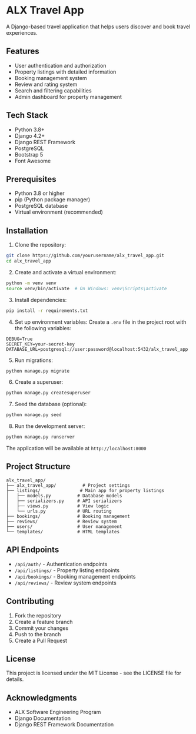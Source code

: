 # ALX Travel App

A Django-based travel application that helps users discover and book travel experiences.

## Features

- User authentication and authorization
- Property listings with detailed information
- Booking management system
- Review and rating system
- Search and filtering capabilities
- Admin dashboard for property management

## Tech Stack

- Python 3.8+
- Django 4.2+
- Django REST Framework
- PostgreSQL
- Bootstrap 5
- Font Awesome

## Prerequisites

- Python 3.8 or higher
- pip (Python package manager)
- PostgreSQL database
- Virtual environment (recommended)

## Installation

1. Clone the repository:
```bash
git clone https://github.com/yourusername/alx_travel_app.git
cd alx_travel_app
```

2. Create and activate a virtual environment:
```bash
python -m venv venv
source venv/bin/activate  # On Windows: venv\Scripts\activate
```

3. Install dependencies:
```bash
pip install -r requirements.txt
```

4. Set up environment variables:
Create a `.env` file in the project root with the following variables:
```
DEBUG=True
SECRET_KEY=your-secret-key
DATABASE_URL=postgresql://user:password@localhost:5432/alx_travel_app
```

5. Run migrations:
```bash
python manage.py migrate
```

6. Create a superuser:
```bash
python manage.py createsuperuser
```

7. Seed the database (optional):
```bash
python manage.py seed
```

8. Run the development server:
```bash
python manage.py runserver
```

The application will be available at `http://localhost:8000`

## Project Structure

```
alx_travel_app/
├── alx_travel_app/          # Project settings
├── listings/               # Main app for property listings
│   ├── models.py          # Database models
│   ├── serializers.py     # API serializers
│   ├── views.py           # View logic
│   └── urls.py            # URL routing
├── bookings/              # Booking management
├── reviews/               # Review system
├── users/                 # User management
└── templates/             # HTML templates
```

## API Endpoints

- `/api/auth/` - Authentication endpoints
- `/api/listings/` - Property listing endpoints
- `/api/bookings/` - Booking management endpoints
- `/api/reviews/` - Review system endpoints

## Contributing

1. Fork the repository
2. Create a feature branch
3. Commit your changes
4. Push to the branch
5. Create a Pull Request

## License

This project is licensed under the MIT License - see the LICENSE file for details.

## Acknowledgments

- ALX Software Engineering Program
- Django Documentation
- Django REST Framework Documentation 